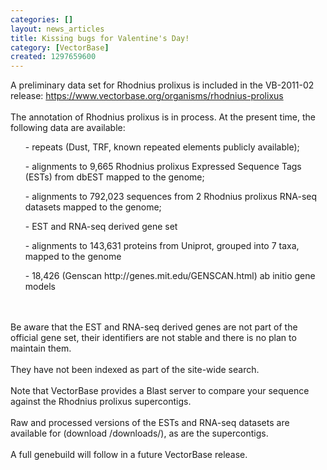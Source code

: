 ```yaml
---
categories: []
layout: news_articles
title: Kissing bugs for Valentine's Day!
category: [VectorBase]
created: 1297659600
---
```

A preliminary data set for Rhodnius prolixus is included in the VB-2011-02 release:
https://www.vectorbase.org/organisms/rhodnius-prolixus<br><br>
The annotation of Rhodnius prolixus is in process.  At the present time, the following data are available:
<br>
<ul> - repeats (Dust, TRF, known repeated elements publicly available);</ul>
<ul> - alignments to 9,665 Rhodnius prolixus Expressed Sequence Tags (ESTs) from dbEST mapped to the genome;</ul>
<ul> - alignments to 792,023 sequences from 2 Rhodnius prolixus RNA-seq datasets mapped to the genome;</ul>
<ul> - EST and RNA-seq derived gene set</ul>
<ul> - alignments to 143,631 proteins from Uniprot, grouped into 7 taxa, mapped to the genome</ul>
<ul> - 18,426 (Genscan http://genes.mit.edu/GENSCAN.html) ab initio gene models</ul>
<br><br>
Be aware that the EST and RNA-seq derived genes are not part of the official gene set, their identifiers are not stable and there is no plan to maintain them.  
<br><br>
They have not been indexed as part of the site-wide search.
<br><br>
Note that VectorBase provides a Blast server to compare your sequence against the Rhodnius prolixus supercontigs.  
<br><br>
Raw and processed versions of the ESTs and RNA-seq datasets are available for (download /downloads/), as are the supercontigs.
<br><br>
A full genebuild will follow in a future VectorBase release.
